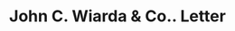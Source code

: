 ---
doi: 10.7916/D8XW5WV7
date_other: '1901'
date_other_textual: '1901'
form: correspondence
genre:
- Letters (correspondence)
name:
- John C. Wiarda & Co.
object_in_context_url: https://biggert.cul.columbia.edu/items/view/ave_biggert_00859
subject_hierarchical_geographic:
- New York, New York, United States
subject_name:
- John C. Wiarda & Co.
title: John C. Wiarda & Co.. Letter
sort_title: John C. Wiarda & Co.. Letter
call_number: ave_biggert_00859
coordinates:
- 40.69277777777778,-73.99027777777778
pid: ave_biggert_00859
identifiers: ave_biggert_00859
thumbnail: https://derivativo-3.library.columbia.edu/iiif/2/ldpd:345858/full/!256,256/0/native.jpg
permalink: /biggert/ave_biggert_00859/
layout: iiif-image-page
---